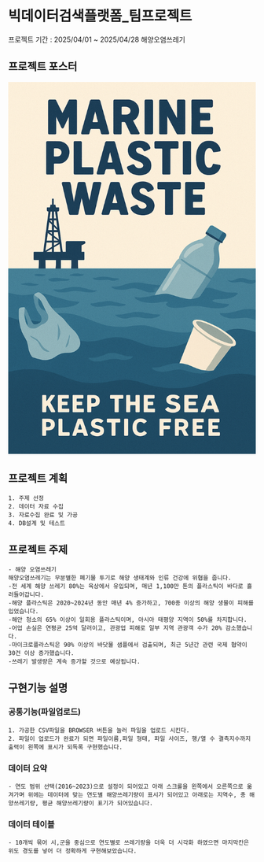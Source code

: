 # 빅데이터검색플랫폼_팀프로젝트

프로젝트 기간 : 2025/04/01 ~ 2025/04/28
해양오염쓰레기


## 프로젝트 포스터
![pp](./2차%20빅데이터검색플랫폼_해양쓰레기/2nd%20Big%20Data%20Search%20Platform_Marine%20WasteimagesMarine%20Pollution%20Waste%20Poster.jpg)
## 프로젝트 계획
    1. 주제 선정
    2. 데이터 자료 수집
    3. 자료수집 완료 및 가공
    4. DB설계 및 테스트

## 프로젝트 주제
    - 해양 오염쓰레기
    해양오염쓰레기는 무분별한 폐기물 투기로 해양 생태계와 인류 건강에 위협을 줍니다.
    -전 세계 해양 쓰레기 80%는 육상에서 유입되며, 매년 1,100만 톤의 플라스틱이 바다로 흘러들어갑니다.
    -해양 플라스틱은 2020~2024년 동안 매년 4% 증가하고, 700종 이상의 해양 생물이 피해를 입었습니다.
    -해안 청소의 65% 이상이 일회용 플라스틱이며, 아시아 태평양 지역이 50%를 차지합니다.
    -어업 손실은 연평균 25억 달러이고, 관광업 피해로 일부 지역 관광객 수가 20% 감소했습니다.
    -마이크로플라스틱은 90% 이상의 바닷물 샘플에서 검출되며, 최근 5년간 관련 국제 협약이 30건 이상 증가했습니다.
    -쓰레기 발생량은 계속 증가할 것으로 예상됩니다.
## 구현기능 설명
### 공통기능(파일업로드)
    1. 가공한 CSV파일을 BROWSER 버튼을 눌러 파일을 업로드 시킨다.
    2. 파일이 업로드가 완료가 되면 파일이름,파일 형태, 파일 사이즈, 행/열 수 결측지수까지 출력이 왼쪽에 표시가 되독록 구현했습니다.
### 데이터 요약
    - 연도 범위 선택(2016~2023)으로 설정이 되어있고 아래 스크롤을 왼쪽에서 오른쪽으로 옮겨가며 위에는 데이터에 맞는 연도별 해양쓰레기량이 표시가 되어있고 아래로는 지역수, 총 해양쓰레기량, 평균 해양쓰레기량이 표기가 되어있습니다.
### 데이터 테이블
    - 10개씩 묶어 시,군을 중심으로 연도별로 쓰레기량을 더욱 더 시각화 하였으면 마지막칸은 위도 경도를 넣어 더 정확하게 구현해보았습니다. 